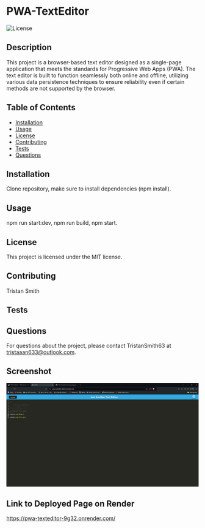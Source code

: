 
# PWA-TextEditor

![License](https://img.shields.io/badge/License-MIT-blue.svg)

## Description
This project is a browser-based text editor designed as a single-page application that meets the standards for Progressive Web Apps (PWA). The text editor is built to function seamlessly both online and offline, utilizing various data persistence techniques to ensure reliability even if certain methods are not supported by the browser.

## Table of Contents
- [Installation](#installation)
- [Usage](#usage)
- [License](#license)
- [Contributing](#contributing)
- [Tests](#tests)
- [Questions](#questions)

## Installation
Clone repository, make sure to install dependencies (npm install).

## Usage
npm run start:dev, npm run build, npm start.


## License
This project is licensed under the MIT license.


## Contributing
Tristan Smith

## Tests


## Questions
For questions about the project, please contact TristanSmith63 at tristaaan633@outlook.com.

## Screenshot
![alt text](image.png)

## Link to Deployed Page on Render
https://pwa-texteditor-9g32.onrender.com/

